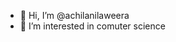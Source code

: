 - 👋 Hi, I’m @achilanilaweera
- 👀 I’m interested in comuter science


<!---
achilanilaweera/achilanilaweera is a ✨ special ✨ repository because its `README.md` (this file) appears on your GitHub profile.
You can click the Preview link to take a look at your changes.
--->
